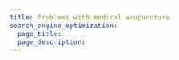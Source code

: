 ```yaml
---
title: Problems with medical acupuncture
search_engine_optimization:
  page_title:
  page_description:
---
```

